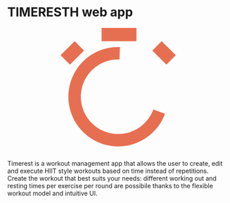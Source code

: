 # TIMERESTH web app

<div style="text-align: center; margin-bottom: 30px;">
<svg width="262" height="270" viewBox="0 0 1050 1082" fill="none" xmlns="http://www.w3.org/2000/svg">
<path d="M951.966 783.026C923.323 861.676 873.476 930.878 807.934 982.981C742.393 1035.08 663.712 1068.06 580.589 1078.26C497.466 1088.46 413.14 1075.49 336.934 1040.78C260.727 1006.07 195.609 950.975 148.778 881.587C101.947 812.199 75.2283 731.219 71.5753 647.602C67.9223 563.984 87.4774 480.985 128.079 407.782C168.68 334.578 228.746 274.022 301.636 232.807C374.526 191.593 457.4 171.326 541.096 174.247L537.134 287.636C474.362 285.446 412.206 300.646 357.539 331.557C302.871 362.468 257.822 407.885 227.371 462.788C196.92 517.69 182.254 579.939 184.993 642.652C187.733 705.366 207.772 766.1 242.895 818.142C278.018 870.183 326.857 911.503 384.012 937.535C441.167 963.566 504.412 973.295 566.754 965.645C629.096 957.995 688.107 933.264 737.263 894.187C786.419 855.11 823.804 803.208 845.287 744.221L951.966 783.026Z" fill="#E76F51"/>
<rect x="373.88" width="317.873" height="121.023" rx="5" fill="#E76F51"/>
<rect width="181.588" height="121.059" rx="5" transform="matrix(0.707317 -0.706897 0.707317 0.706897 0 249.387)" fill="#E76F51"/>
<rect width="181.588" height="121.059" rx="5" transform="matrix(0.707317 0.706897 -0.707317 0.706897 921.833 121.023)" fill="#E76F51"/>
</svg>
</div>

Timerest is a workout management app that allows the user to create, edit and execute HIIT style workouts based on time instead of repetitions.
Create the workout that best suits your needs: different working out and resting times per exercise per round are possibile thanks to the flexible workout model and intuitive UI.
